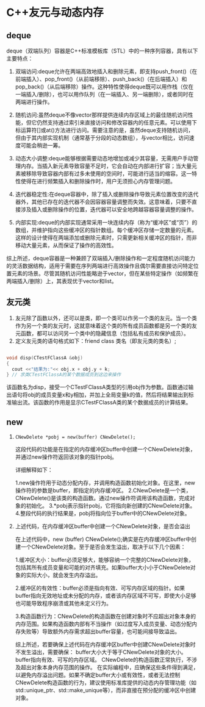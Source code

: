 # C++友元与动态内存

## deque

deque（双端队列）容器是C++标准模板库（STL）中的一种序列容器，具有以下主要特点：

1. 双端访问:deque允许在两端高效地插入和删除元素，即支持push_front()（在前端插入）、pop_front()（从前端移除）、push_back()（在后端插入）和pop_back()（从后端移除）操作。这种特性使得deque既可以用作栈（仅在一端插入/删除），也可以用作队列（在一端插入、另一端删除），或者同时在两端进行操作。

2. 随机访问:虽然deque不像vector那样提供连续内存区域上的最佳随机访问性能，但它仍然支持通过索引来直接访问和修改容器内的任意元素。可以使用下标运算符[]或at()方法进行访问。需要注意的是，虽然deque支持随机访问，但由于其内部实现机制（通常基于分段的动态数组），与vector相比，访问速度可能会稍逊一筹。

3. 动态大小调整:deque能够根据需要动态地增加或减少其容量，无需用户手动管理内存。当插入新元素导致容量不足时，它会自动在内部进行扩容；当大量元素被移除导致容器内部有过多未使用的空间时，可能进行适当的缩容。这一特性使得在进行频繁插入和删除操作时，用户无须担心内存管理问题。

4. 迭代器稳定性:在deque容器中，除了插入或删除操作导致元素位置改变的迭代器外，其他已存在的迭代器不会因容器容量调整而失效。这意味着，只要不直接涉及插入或删除操作的位置，迭代器可以安全地跨越容器容量调整的操作。

5. 内部实现:deque的内部实现通常采用一块连续内存（称为“缓冲区”或“页”）的数组，并维护指向这些缓冲区的指针数组。每个缓冲区存储一定数量的元素。这样的设计使得在两端添加或删除元素时，只需更新相关缓冲区的指针，而非移动大量元素，从而保证了操作的高效性。

综上所述，deque容器是一种兼顾了双端插入/删除操作和一定程度随机访问能力的灵活数据结构，适用于需要在序列两端进行高效操作且偶尔需要直接访问特定位置元素的场景。尽管其随机访问性能略逊于vector，但在某些特定操作（如频繁在两端插入/删除）上，其表现优于vector和list。

## 友元类

1. 友元除了函数以外，还可以是类，即一个类可以作另一个类的友元。当一个类作为另一个类的友元时，这就意味着这个类的所有成员函数都是另一个类的友元函数，都可以访问另一个类中的隐藏信息（包括私有成员和保护成员）。
2. 定义友元类的语句格式如下：friend class 类名（即友元类的类名）;

```cpp

void disp(CTestFClassA &obj)
{
  cout <<"结果为:"<< obj.x + obj.y + k;
} // 求类CTestFClassA的某个数据成员到这边来操作

```

该函数名为disp，接受一个CTestFClassA类型的引用obj作为参数。函数通过输出语句将obj的成员变量x和y相加，并加上全局变量k的值，然后将结果输出到标准输出流。该函数的作用是显示CTestFClassA类的某个数据成员的计算结果。

## new

1. `CNewDelete *pobj = new(buffer) CNewDelete();`

    这段代码的功能是在指定的内存缓冲区buffer中创建一个CNewDelete对象，并通过new操作符返回该对象的指针pobj。

    详细解释如下：

    1.new操作符用于动态分配内存，并调用构造函数初始化对象。在这里，new操作符的参数是buffer，即指定的内存缓冲区。
    2.CNewDelete是一个类，CNewDelete()是该类的构造函数。通过new操作符调用该构造函数，完成对象的初始化。
    3.*pobj表示指针pobj，它将指向新创建的CNewDelete对象。
    4.整段代码的执行结果是，pobj将指向位于buffer中的CNewDelete对象。

2. 上述代码，在内存缓冲区buffer中创建一个CNewDelete对象，是否会溢出

    在上述代码中，new (buffer) CNewDelete();确实是在内存缓冲区buffer中创建一个CNewDelete对象。至于是否会发生溢出，取决于以下几个因素：

    1.缓冲区大小：buffer必须足够大，能够容纳一个完整的CNewDelete对象，包括其所有成员变量和可能的对齐填充。如果buffer大小小于CNewDelete对象的实际大小，就会发生内存溢出。

    2.缓冲区的有效性：buffer必须是指向有效、可写内存区域的指针。如果buffer指向无效地址或未分配的内存，或者该内存区域不可写，即使大小足够也可能导致程序崩溃或其他未定义行为。

    3.构造函数行为：CNewDelete的构造函数在创建对象时不应超出对象本身的内存范围。如果构造函数内部有不当操作（如过度写入成员变量、动态分配内存失败等）导致额外内存需求超出buffer容量，也可能间接导致溢出。

    综上所述，若要确保上述代码在内存缓冲区buffer中创建CNewDelete对象时不发生溢出，需要确保：
    buffer大小大于等于CNewDelete对象的大小。
    buffer指向有效、可写的内存区域。
    CNewDelete的构造函数正常执行，不涉及超出对象本身内存范围的操作。
    在实际编程中，应确保这些条件得到满足，以避免内存溢出问题。如果不确定buffer大小或有效性，或者无法控制CNewDelete构造函数的行为，建议使用标准库提供的动态内存管理功能（如std::unique_ptr、std::make_unique等），而非直接在预分配的缓冲区中创建对象。
